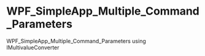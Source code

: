 # WPF_SimpleApp_Multiple_Command_Parameters
WPF_SimpleApp_Multiple_Command_Parameters using IMultivalueConverter
